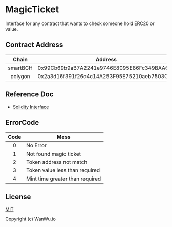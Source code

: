 # MagicTicket

Interface for any contract that wants to check someone hold ERC20 or value.

## Contract Address

|  Chain   | Address                                    |
|:--------:|--------------------------------------------|
| smartBCH | 0x99Cb69b9aB7A2241e9746E8095E86Fc349BAA6ad |
| polygon  | 0x2a3d16f391f26c4c14A253F95E75210aeb7503C2 |


## Reference Doc

* [Solidity Interface](https://solidity-by-example.org/interface/)

## ErrorCode

| Code | Mess                            |
|:----:|---------------------------------|
|  0   | No Error                        |
|  1   | Not found magic ticket          |
|  2   | Token address not match         |
|  3   | Token value less than required  |
|  4   | Mint time greater than required |

## License

[MIT](https://opensource.org/licenses/MIT)

Copyright (c) WanWu.io
